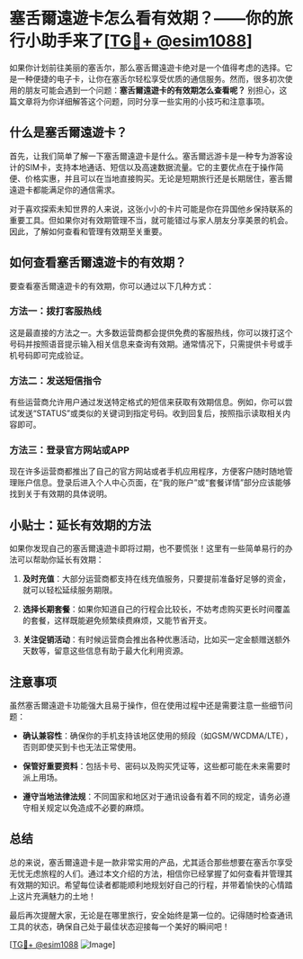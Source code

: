 # 塞舌爾遠遊卡怎么看有效期？——你的旅行小助手来了[[TG💪+ @esim1088](https://t.me/s/esim1088)]

如果你计划前往美丽的塞舌尔，那么塞舌爾遠遊卡绝对是一个值得考虑的选择。它是一种便捷的电子卡，让你在塞舌尔轻松享受优质的通信服务。然而，很多初次使用的朋友可能会遇到一个问题：**塞舌爾遠遊卡的有效期怎么查看呢？** 别担心，这篇文章将为你详细解答这个问题，同时分享一些实用的小技巧和注意事项。

## 什么是塞舌爾遠遊卡？

首先，让我们简单了解一下塞舌爾遠遊卡是什么。塞舌爾远游卡是一种专为游客设计的SIM卡，支持本地通话、短信以及高速数据流量。它的主要优点在于操作简便、价格实惠，并且可以在当地直接购买。无论是短期旅行还是长期居住，塞舌爾遠遊卡都能满足你的通信需求。

对于喜欢探索未知世界的人来说，这张小小的卡片可能是你在异国他乡保持联系的重要工具。但如果你对有效期管理不当，就可能错过与家人朋友分享美景的机会。因此，了解如何查看和管理有效期至关重要。

## 如何查看塞舌爾遠遊卡的有效期？

要查看塞舌爾遠遊卡的有效期，你可以通过以下几种方式：

### 方法一：拨打客服热线

这是最直接的方法之一。大多数运营商都会提供免费的客服热线，你可以拨打这个号码并按照语音提示输入相关信息来查询有效期。通常情况下，只需提供卡号或手机号码即可完成验证。

### 方法二：发送短信指令

有些运营商允许用户通过发送特定格式的短信来获取有效期信息。例如，你可以尝试发送“STATUS”或类似的关键词到指定号码。收到回复后，按照指示读取相关内容即可。

### 方法三：登录官方网站或APP

现在许多运营商都推出了自己的官方网站或者手机应用程序，方便客户随时随地管理账户信息。登录后进入个人中心页面，在“我的账户”或“套餐详情”部分应该能够找到关于有效期的具体说明。

## 小贴士：延长有效期的方法

如果你发现自己的塞舌爾遠遊卡即将过期，也不要慌张！这里有一些简单易行的办法可以帮助你延长有效期：

1. **及时充值**：大部分运营商都支持在线充值服务，只要提前准备好足够的资金，就可以轻松延续服务期限。
   
2. **选择长期套餐**：如果你知道自己的行程会比较长，不妨考虑购买更长时间覆盖的套餐，这样既能避免频繁续费麻烦，又能节省开支。

3. **关注促销活动**：有时候运营商会推出各种优惠活动，比如买一定金额赠送额外天数等，留意这些信息有助于最大化利用资源。

## 注意事项

虽然塞舌爾遠遊卡功能强大且易于操作，但在使用过程中还是需要注意一些细节问题：

- **确认兼容性**：确保你的手机支持该地区使用的频段（如GSM/WCDMA/LTE），否则即使买到卡也无法正常使用。
  
- **保管好重要资料**：包括卡号、密码以及购买凭证等，这些都可能在未来需要时派上用场。

- **遵守当地法律法规**：不同国家和地区对于通讯设备有着不同的规定，请务必遵守相关规定以免造成不必要的麻烦。

## 总结

总的来说，塞舌爾遠遊卡是一款非常实用的产品，尤其适合那些想要在塞舌尔享受无忧无虑旅程的人们。通过本文介绍的方法，相信你已经掌握了如何查看并管理其有效期的知识。希望每位读者都能顺利地规划好自己的行程，并带着愉快的心情踏上这片充满魅力的土地！

最后再次提醒大家，无论是在哪里旅行，安全始终是第一位的。记得随时检查通讯工具的状态，确保自己处于最佳状态迎接每一个美好的瞬间吧！

[[TG💪+ @esim1088](https://t.me/s/esim1088) ![Image](https://i.postimg.cc/4NQfJmqS/Snipaste-2025-05-13-00-14-12.png)]